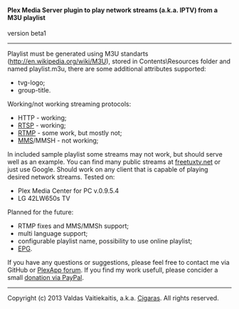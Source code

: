 #### Plex Media Server plugin to play network streams (a.k.a. IPTV) from a M3U playlist ####
version beta1

- - -
Playlist must be generated using M3U standarts (http://en.wikipedia.org/wiki/M3U), stored in Contents\Resources folder and named playlist.m3u, there are some additional attributes supported:
* tvg-logo;
* group-title.

Working/not working streaming protocols:
* HTTP - working;
* [RTSP](http://en.wikipedia.org/wiki/Real_Time_Streaming_Protocol) - working;
* [RTMP](http://en.wikipedia.org/wiki/Real_Time_Messaging_Protocol) - some work, but mostly not;
* [MMS](http://en.wikipedia.org/wiki/Microsoft_Media_Server)/MMSH - not working;

In included sample playlist some streams may not work, but should serve well as an example. You can find many public streams at [freetuxtv.net](http://database.freetuxtv.net/) or just use Google. Should work on any client that is capable of playing desired network streams. Tested on:
* Plex Media Center for PC v.0.9.5.4
* LG 42LW650s TV

Planned for the future:
* RTMP fixes and MMS/MMSh support;
* multi language support;
* configurable playlist name, possibility to use online playlist;
* [EPG](http://en.wikipedia.org/wiki/Electronic_program_guide).


If you have any questions or suggestions, please feel free to contact me via GitHub or [PlexApp forum](http://forums.plexapp.com/index.php/topic/83083-iptvbundle-plugin-that-plays-iptv-streams-from-a-m3u-playlist/). If you find my work usefull, please concider a small [donation via PayPal](https://www.paypal.com/cgi-bin/webscr?cmd=_donations&business=Cigaras%40gmail%2ecom&lc=LT&currency_code=EUR&bn=PP%2dDonationsBF%3abtn_donate_LG%2egif%3aNonHosted).

- - -
Copyright (c) 2013 Valdas Vaitiekaitis, a.k.a. [Cigaras](http://forums.plexapp.com/index.php/user/107872-cigaras/). All rights reserved.
